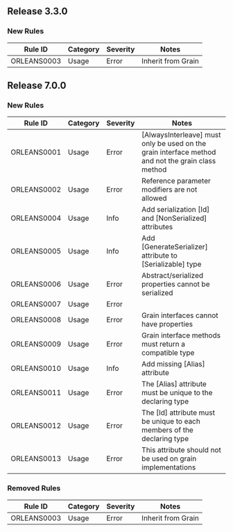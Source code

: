 ## Release 3.3.0

### New Rules

Rule ID | Category | Severity | Notes
--------|----------|----------|--------------------
ORLEANS0003  | Usage   | Error  | Inherit from Grain

## Release 7.0.0

### New Rules

Rule ID | Category | Severity | Notes
--------|----------|----------|--------------------
ORLEANS0001  | Usage   | Error  | [AlwaysInterleave] must only be used on the grain interface method and not the grain class method
ORLEANS0002  | Usage   | Error  | Reference parameter modifiers are not allowed
ORLEANS0004  | Usage   | Info   | Add serialization [Id] and [NonSerialized] attributes
ORLEANS0005  | Usage   | Info   | Add [GenerateSerializer] attribute to [Serializable] type
ORLEANS0006  | Usage   | Error  | Abstract/serialized properties cannot be serialized
ORLEANS0007  | Usage   | Error  | 
ORLEANS0008  | Usage   | Error  | Grain interfaces cannot have properties
ORLEANS0009  | Usage   | Error  | Grain interface methods must return a compatible type
ORLEANS0010  | Usage   | Info   | Add missing [Alias] attribute
ORLEANS0011  | Usage   | Error  | The [Alias] attribute must be unique to the declaring type
ORLEANS0012  | Usage   | Error  | The [Id] attribute must be unique to each members of the declaring type
ORLEANS0013  | Usage   | Error  | This attribute should not be used on grain implementations

### Removed Rules

Rule ID | Category | Severity | Notes
--------|----------|----------|--------------------
ORLEANS0003  | Usage   | Error  | Inherit from Grain